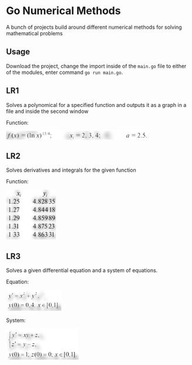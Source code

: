 # Go Numerical Methods
A bunch of projects build around different numerical methods for solving mathematical problems

## Usage

Download the project, change the import inside of the `main.go` file to either of the modules, enter command `go run main.go`.

## LR1
Solves a polynomical for a specified function and outputs it as a graph in a file and inside the second window

Function: 

![Given function for LR1](./images/function_lr1.png?raw=true)


## LR2
Solves derivatives and integrals for the given function

Function: 

![Given function for LR2](./images/function_lr2.png?raw=true)


## LR3
Solves a given differential equation and a system of equations.

Equation:

![Given equation for LR3](./images/expression_lr3.png?raw=true)

System:

![Given equation for LR3](./images/system_lr3.png?raw=true)
